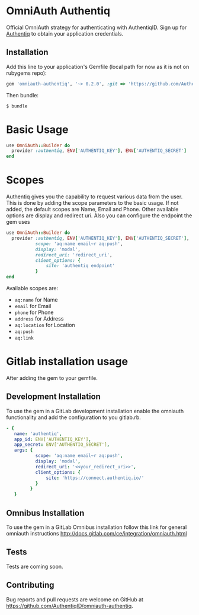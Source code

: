 # OmniAuth Authentiq

Official OmniAuth strategy for authenticating with AuthentiqID. Sign up for [Authentiq](https://www.authentiq.com/register/?utm_source=github&utm_medium=readme&utm_campaign=omniauth) to obtain your application credentials.

## Installation

Add this line to your application's Gemfile (local path for now as it is not on rubygems repo):

```ruby
gem 'omniauth-authentiq', '~> 0.2.0', :git => 'https://github.com/AuthentiqID/omniauth-authentiq.git'
```

Then bundle:

    $ bundle

# Basic Usage

```ruby
use OmniAuth::Builder do
  provider :authentiq, ENV['AUTHENTIQ_KEY'], ENV['AUTHENTIQ_SECRET']
end
```

# Scopes

Authentiq gives you the capability to request various data from the user. This is done by adding the scope parameters to the basic usage. If not added, the default scopes are Name, Email and Phone. Other available options are display and redirect uri. Also you can configure the endpoint the gem uses

```ruby
use OmniAuth::Builder do
  provider :authentiq, ENV['AUTHENTIQ_KEY'], ENV['AUTHENTIQ_SECRET'], 
           scope: 'aq:name email~r aq:push',
           display: 'modal',
           redirect_uri: 'redirect_uri',
           client_options: {
               site: 'authentiq endpoint'
           }
end
```

Available scopes are: 

- `aq:name` for Name
- `email` for Email
- `phone` for Phone
- `address` for Address
- `aq:location` for Location
- `aq:push`
- `aq:link` 

# Gitlab installation usage

After adding the gem to your gemfile.

## Development Installation

To use the gem in a GitLab development installation enable the omniauth functionality and add the configuration to you gitlab.rb.

```yaml
- { 
   name: 'authentiq',
   app_id: ENV['AUTHENTIQ_KEY'],
   app_secret: ENV['AUTHENTIQ_SECRET'],
   args: { 
           scope: 'aq:name email~r aq:push',
           display: 'modal',
           redirect_uri: '<<your_redirect_uri>>',
           client_options: {
               site: 'https://connect.authentiq.io/'
           }
         }
   }
```

## Omnibus Installation

To use the gem in a GitLab Omnibus installation follow this link for general omniauth instructions http://docs.gitlab.com/ce/integration/omniauth.html

## Tests

Tests are coming soon.

## Contributing

Bug reports and pull requests are welcome on GitHub at https://github.com/AuthentiqID/omniauth-authentiq.

